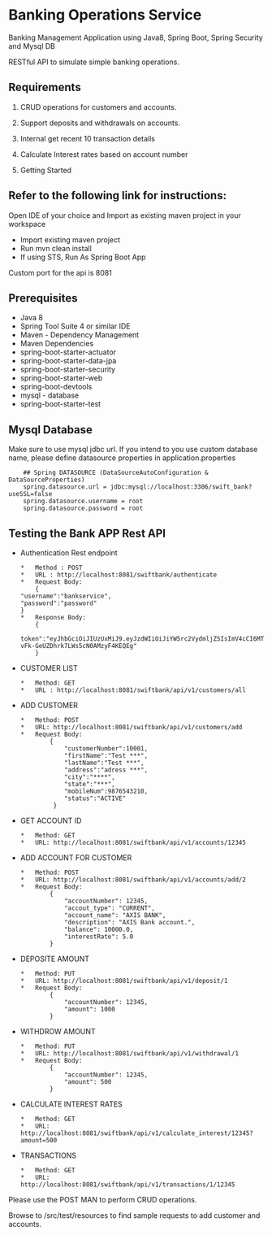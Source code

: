 # Banking Operations Service

Banking Management Application using Java8, Spring Boot, Spring Security and Mysql DB

RESTful API to simulate simple banking operations.

Requirements
-------------
  1.	CRUD operations for customers and accounts.
		
  2.	Support deposits and withdrawals on accounts.
	
  3.	Internal get recent 10 transaction details
	
  4.	Calculate Interest rates based on account number 
	
  5.	Getting Started

  

	
	
Refer to the following link for instructions:
---------------------------------------------

Open IDE of your choice and Import as existing maven project in your workspace

- Import existing maven project
- Run mvn clean install
- If using STS, Run As Spring Boot App

Custom port for the api is 8081

Prerequisites
-------------
-	Java 8
-	Spring Tool Suite 4 or similar IDE
-	Maven - Dependency Management
-	Maven Dependencies
-	spring-boot-starter-actuator
-	spring-boot-starter-data-jpa
-	spring-boot-starter-security
-	spring-boot-starter-web
-	spring-boot-devtools
-	mysql - database
-	spring-boot-starter-test


Mysql Database
---------------
Make sure to use mysql jdbc url. If you intend to you use custom database name, please define datasource properties in application.properties

		## Spring DATASOURCE (DataSourceAutoConfiguration & DataSourceProperties)
		spring.datasource.url = jdbc:mysql://localhost:3306/swift_bank?useSSL=false
		spring.datasource.username = root
		spring.datasource.password = root


Testing the Bank APP Rest API
------------------------------
-	Authentication Rest endpoint 


		*	Method : POST
		*	URL : http://localhost:8081/swiftbank/authenticate
		*	Request Body: 
			{
    	"username":"bankservice",
    	"password":"password"
		}
		*	Response Body:
			{
				token":"eyJhbGciOiJIUzUxMiJ9.eyJzdWIiOiJiYW5rc2VydmljZSIsImV4cCI6MTY1MTQyMTUzMSwiaWF0IjoxNjUxNDAzNTMxfQ.MPSqVuhsne_JIc92mnAjKJJhhHUpOUNv8HSb60KrAKUU8_1X75ajkx-vFk-GeUZDhrk7LWs5cN0AMzyF4KEQEg"
			}

-	CUSTOMER LIST


		*	Method: GET
		*	URL : http://localhost:8081/swiftbank/api/v1/customers/all
	
-	ADD CUSTOMER

		*	Method: POST
		*	URL: http://localhost:8081/swiftbank/api/v1/customers/add
		*	Request Body:
				{
					"customerNumber":10001,
					"firstName":"Test ***",
					"lastName":"Test ***",
					"address":"adress ***",
					"city":"****",
					"state":"***",
					"mobileNum":9876543210,
					"status":"ACTIVE"
				 }

-	GET ACCOUNT ID

		*	Method: GET
		*	URL: http://localhost:8081/swiftbank/api/v1/accounts/12345

-	ADD ACCOUNT FOR CUSTOMER

		*	Method: POST
		*	URL: http://localhost:8081/swiftbank/api/v1/accounts/add/2
		*	Request Body:
				{
					"accountNumber": 12345,
					"accout_type": "CURRENT",
					"account_name": "AXIS BANK",
					"description": "AXIS Bank account.",
					"balance": 10000.0,
					"interestRate": 5.0
				}


-	DEPOSITE AMOUNT

		*	Method: PUT
		*	URL: http://localhost:8081/swiftbank/api/v1/deposit/1
		*	Request Body:
				{
					"accountNumber": 12345,
					"amount": 1000
				}
				 
				 
-	WITHDROW AMOUNT

		*	Method: PUT
		*	URL: http://localhost:8081/swiftbank/api/v1/withdrawal/1
		*	Request Body:
				{
					"accountNumber": 12345,
					"amount": 500
				}
				 
-	CALCULATE INTEREST RATES

		*	Method: GET
		*	URL: http://localhost:8081/swiftbank/api/v1/calculate_interest/12345?amount=500
		
				 
-	TRANSACTIONS

		*	Method: GET
		*	URL: http://localhost:8081/swiftbank/api/v1/transactions/1/12345
		

Please use the POST MAN to perform CRUD operations.

Browse to /src/test/resources to find sample requests to add customer and accounts.

